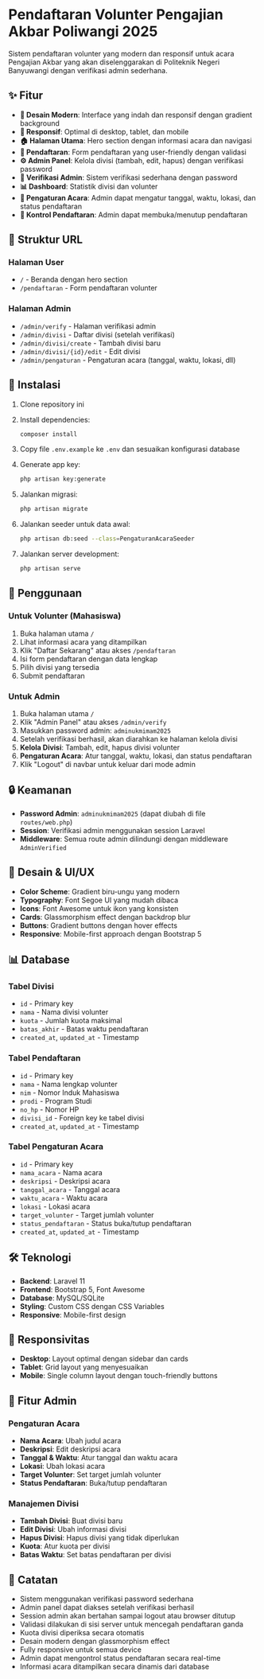 # Pendaftaran Volunter Pengajian Akbar Poliwangi 2025

Sistem pendaftaran volunter yang modern dan responsif untuk acara Pengajian Akbar yang akan diselenggarakan di Politeknik Negeri Banyuwangi dengan verifikasi admin sederhana.

## ✨ Fitur

- **🎨 Desain Modern**: Interface yang indah dan responsif dengan gradient background
- **📱 Responsif**: Optimal di desktop, tablet, dan mobile
- **🏠 Halaman Utama**: Hero section dengan informasi acara dan navigasi
- **📝 Pendaftaran**: Form pendaftaran yang user-friendly dengan validasi
- **⚙️ Admin Panel**: Kelola divisi (tambah, edit, hapus) dengan verifikasi password
- **🔐 Verifikasi Admin**: Sistem verifikasi sederhana dengan password
- **📊 Dashboard**: Statistik divisi dan volunter
- **📅 Pengaturan Acara**: Admin dapat mengatur tanggal, waktu, lokasi, dan status pendaftaran
- **🚫 Kontrol Pendaftaran**: Admin dapat membuka/menutup pendaftaran

## 🎯 Struktur URL

### Halaman User
- `/` - Beranda dengan hero section
- `/pendaftaran` - Form pendaftaran volunter

### Halaman Admin
- `/admin/verify` - Halaman verifikasi admin
- `/admin/divisi` - Daftar divisi (setelah verifikasi)
- `/admin/divisi/create` - Tambah divisi baru
- `/admin/divisi/{id}/edit` - Edit divisi
- `/admin/pengaturan` - Pengaturan acara (tanggal, waktu, lokasi, dll)

## 🚀 Instalasi

1. Clone repository ini
2. Install dependencies:
   ```bash
   composer install
   ```

3. Copy file `.env.example` ke `.env` dan sesuaikan konfigurasi database

4. Generate app key:
   ```bash
   php artisan key:generate
   ```

5. Jalankan migrasi:
   ```bash
   php artisan migrate
   ```

6. Jalankan seeder untuk data awal:
   ```bash
   php artisan db:seed --class=PengaturanAcaraSeeder
   ```

7. Jalankan server development:
   ```bash
   php artisan serve
   ```

## 📖 Penggunaan

### Untuk Volunter (Mahasiswa)
1. Buka halaman utama `/`
2. Lihat informasi acara yang ditampilkan
3. Klik "Daftar Sekarang" atau akses `/pendaftaran`
4. Isi form pendaftaran dengan data lengkap
5. Pilih divisi yang tersedia
6. Submit pendaftaran

### Untuk Admin
1. Buka halaman utama `/`
2. Klik "Admin Panel" atau akses `/admin/verify`
3. Masukkan password admin: `adminukmimam2025`
4. Setelah verifikasi berhasil, akan diarahkan ke halaman kelola divisi
5. **Kelola Divisi**: Tambah, edit, hapus divisi volunter
6. **Pengaturan Acara**: Atur tanggal, waktu, lokasi, dan status pendaftaran
7. Klik "Logout" di navbar untuk keluar dari mode admin

## 🔒 Keamanan

- **Password Admin**: `adminukmimam2025` (dapat diubah di file `routes/web.php`)
- **Session**: Verifikasi admin menggunakan session Laravel
- **Middleware**: Semua route admin dilindungi dengan middleware `AdminVerified`

## 🎨 Desain & UI/UX

- **Color Scheme**: Gradient biru-ungu yang modern
- **Typography**: Font Segoe UI yang mudah dibaca
- **Icons**: Font Awesome untuk ikon yang konsisten
- **Cards**: Glassmorphism effect dengan backdrop blur
- **Buttons**: Gradient buttons dengan hover effects
- **Responsive**: Mobile-first approach dengan Bootstrap 5

## 📊 Database

### Tabel Divisi
- `id` - Primary key
- `nama` - Nama divisi volunter
- `kuota` - Jumlah kuota maksimal
- `batas_akhir` - Batas waktu pendaftaran
- `created_at`, `updated_at` - Timestamp

### Tabel Pendaftaran
- `id` - Primary key
- `nama` - Nama lengkap volunter
- `nim` - Nomor Induk Mahasiswa
- `prodi` - Program Studi
- `no_hp` - Nomor HP
- `divisi_id` - Foreign key ke tabel divisi
- `created_at`, `updated_at` - Timestamp

### Tabel Pengaturan Acara
- `id` - Primary key
- `nama_acara` - Nama acara
- `deskripsi` - Deskripsi acara
- `tanggal_acara` - Tanggal acara
- `waktu_acara` - Waktu acara
- `lokasi` - Lokasi acara
- `target_volunter` - Target jumlah volunter
- `status_pendaftaran` - Status buka/tutup pendaftaran
- `created_at`, `updated_at` - Timestamp

## 🛠️ Teknologi

- **Backend**: Laravel 11
- **Frontend**: Bootstrap 5, Font Awesome
- **Database**: MySQL/SQLite
- **Styling**: Custom CSS dengan CSS Variables
- **Responsive**: Mobile-first design

## 📱 Responsivitas

- **Desktop**: Layout optimal dengan sidebar dan cards
- **Tablet**: Grid layout yang menyesuaikan
- **Mobile**: Single column layout dengan touch-friendly buttons

## 🎯 Fitur Admin

### Pengaturan Acara
- **Nama Acara**: Ubah judul acara
- **Deskripsi**: Edit deskripsi acara
- **Tanggal & Waktu**: Atur tanggal dan waktu acara
- **Lokasi**: Ubah lokasi acara
- **Target Volunter**: Set target jumlah volunter
- **Status Pendaftaran**: Buka/tutup pendaftaran

### Manajemen Divisi
- **Tambah Divisi**: Buat divisi baru
- **Edit Divisi**: Ubah informasi divisi
- **Hapus Divisi**: Hapus divisi yang tidak diperlukan
- **Kuota**: Atur kuota per divisi
- **Batas Waktu**: Set batas pendaftaran per divisi

## 🎯 Catatan

- Sistem menggunakan verifikasi password sederhana
- Admin panel dapat diakses setelah verifikasi berhasil
- Session admin akan bertahan sampai logout atau browser ditutup
- Validasi dilakukan di sisi server untuk mencegah pendaftaran ganda
- Kuota divisi diperiksa secara otomatis
- Desain modern dengan glassmorphism effect
- Fully responsive untuk semua device
- Admin dapat mengontrol status pendaftaran secara real-time
- Informasi acara ditampilkan secara dinamis dari database
